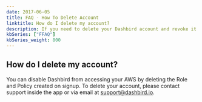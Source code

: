 ```yaml
---
date: 2017-06-05
title: FAQ - How To Delete Account
linktitle: How do I delete my account?
description: If you need to delete your Dashbird account and revoke it's access to your AWS accounts, contact our support team. 
kbSeries: ["FFAQ"]
kbSeries_weight: 800
---
```


<h2>
  <span class="h2 underlined bold">
    How do I delete my account?
  </span>
</h2>
You can disable Dashbird from accessing your AWS by deleting the Role and Policy created on signup.
To delete your account, please contact support inside the app or via email at <a href='mailto: support@dashbird.io'>support@dashbird.io</a>.
